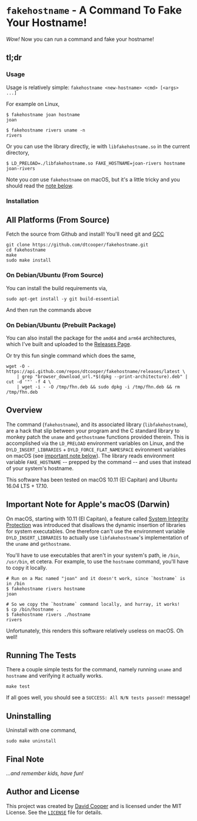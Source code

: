 # `fakehostname` - A Command To Fake Your Hostname!

_Wow!_ Now you can run a command and fake your hostname!

## tl;dr

### Usage

Usage is relatively simple: `fakehostname <new-hostname> <cmd> [<args> ...]`

For example on Linux,

```
$ fakehostname joan hostname
joan

$ fakehostname rivers uname -n
rivers
```

Or you can use the library directly, ie with `libfakehostname.so` in the current
directory,

```
$ LD_PRELOAD=./libfakehostname.so FAKE_HOSTNAME=joan-rivers hostname
joan-rivers
```

Note you _can_ use `fakehostname` on macOS, but it's a little tricky and you
should read the [note below](#important-note-for-apples-macos-darwin).

### Installation

## All Platforms (From Source)

Fetch the source from Github and install! You'll need git and
[GCC](https://gcc.gnu.org/)

```
git clone https://github.com/dtcooper/fakehostname.git
cd fakehostname
make
sudo make install
```

### On Debian/Ubuntu (From Source)

You can install the build requirements via,

```
sudo apt-get install -y git build-essential
```

And then run the commands above

### On Debian/Ubuntu (Prebuilt Package)

You can also install the package for the `amd64` and `arm64` architectures,
which I've built and uploaded to the
[Releases Page](https://github.com/dtcooper/fakehostname/releases/latest).

Or try this fun single command which does the same,

```
wget -O - https://api.github.com/repos/dtcooper/fakehostname/releases/latest \
    | grep "browser_download_url.*$(dpkg --print-architecture).deb" | cut -d '"' -f 4 \
    | wget -i - -O /tmp/fhn.deb && sudo dpkg -i /tmp/fhn.deb && rm /tmp/fhn.deb
```

## Overview

The command (`fakehostname`), and its associated library (`libfakehostname`),
are a hack that slip between your program and the C standard library to monkey
patch the `uname` and `gethostname` functions provided therein. This is
accomplished via the `LD_PRELOAD` environment variables on Linux, and the
`DYLD_INSERT_LIBRARIES` + `DYLD_FORCE_FLAT_NAMESPACE` evironment variables on
macOS (see [important note below](#important-note-for-apples-macos-darwin)).
The library reads environment variable `FAKE_HOSTNAME` -- prepped by the command
-- and uses that instead of your system's hostname.

This software has been tested on macOS 10.11 (El Capitan) and Ubuntu 16.04 LTS
\+ 17.10.

## Important Note for Apple's macOS (Darwin)

On macOS, starting with 10.11 (El Capitan), a feature called [System Integrity
Protection](https://en.wikipedia.org/wiki/System_Integrity_Protection) was
introduced that disallows the dynamic insertion of libraries for system
executables. One therefore can't use the environment variable
`DYLD_INSERT_LIBRARIES` to actually use `libfakehostname`'s implementation of
the `uname` and `gethostname`.

You'll have to use executables that aren't in your system's path, ie `/bin`,
`/usr/bin`, et cetera. For example, to use the `hostname` command, you'll have
to copy it locally.

```
# Run on a Mac named "joan" and it doesn't work, since `hostname` is in /bin
$ fakehostname rivers hostname
joan

# So we copy the `hostname` command locally, and hurray, it works!
$ cp /bin/hostname .
$ fakehostname rivers ./hostname
rivers
```

Unfortunately, this renders this software relatively useless on macOS. Oh well!

## Running The Tests

There a couple simple tests for the command, namely running `uname` and
`hostname` and verifying it actually works.

```
make test
```

If all goes well, you should see a `SUCCESS: All N/N tests passed!` message!

## Uninstalling

Uninstall with one command,

```
sudo make uninstall
```

## Final Note

_...and remember kids, have fun!_

## Author and License

This project was created by [David Cooper](http://dtcooper.com/) and is licensed
under the MIT License. See the
[`LICENSE`](https://github.com/dtcooper/fakehostname/blob/master/LICENSE) file
for details.
